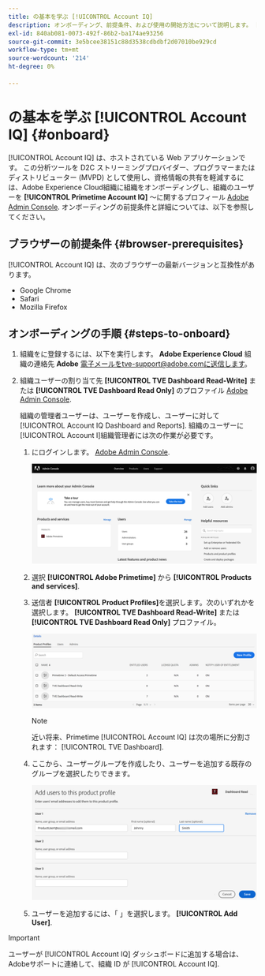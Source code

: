 ```yaml
---
title: の基本を学ぶ [!UICONTROL Account IQ]
description: オンボーディング、前提条件、および使用の開始方法について説明します。 [!UICONTROL Account IQ].
exl-id: 840ab081-0073-492f-86b2-ba174ae93256
source-git-commit: 3e5bcee38151c88d3538cdbdbf2d07010be929cd
workflow-type: tm+mt
source-wordcount: '214'
ht-degree: 0%

---
```


# の基本を学ぶ [!UICONTROL Account IQ] {#onboard}

[!UICONTROL Account IQ] は、ホストされている Web アプリケーションです。 この分析ツールを D2C ストリーミングプロバイダー、プログラマーまたはディストリビューター (MVPD) として使用し、資格情報の共有を軽減するには、Adobe Experience Cloud組織に組織をオンボーディングし、組織のユーザーを **[!UICONTROL Primetime Account IQ]** ～に関するプロフィール [Adobe Admin Console](https://adminconsole.adobe.com/). オンボーディングの前提条件と詳細については、以下を参照してください。

## ブラウザーの前提条件 {#browser-prerequisites}

[!UICONTROL Account IQ] は、次のブラウザーの最新バージョンと互換性があります。

* Google Chrome
* Safari
* Mozilla Firefox

## オンボーディングの手順 {#steps-to-onboard}

1. 組織をに登録するには、以下を実行します。 **Adobe Experience Cloud** 組織の連絡先 **Adobe** 電子メールをtve-support@adobe.comに送信します。

1. 組織ユーザーの割り当て先 **[!UICONTROL TVE Dashboard Read-Write]** または **[!UICONTROL TVE Dashboard Read Only]** のプロファイル [Adobe Admin Console](https://adminconsole.adobe.com/).

   組織の管理者ユーザーは、ユーザーを作成し、ユーザーに対して [!UICONTROL Account IQ Dashboard and Reports]. 組織のユーザーに [!UICONTROL Account I]組織管理者には次の作業が必要です。

   1. にログインします。 [Adobe Admin Console](https://adminconsole.adobe.com/).


      ![](assets/admin-console.png)

   1. 選択 **[!UICONTROL Adobe Primetime]** から **[!UICONTROL Products and services]**.

   1. 送信者 **[!UICONTROL Product Profiles]**&#x200B;を選択します。次のいずれかを選択します。 **[!UICONTROL TVE Dashboard Read-Write]** または **[!UICONTROL TVE Dashboard Read Only]** プロファイル。

      ![](assets/product-profiles.png)

      >[!NOTE]
      >
      >近い将来、Primetime [!UICONTROL Account IQ] は次の場所に分割されます： [!UICONTROL TVE Dashboard].

   1. ここから、ユーザーグループを作成したり、ユーザーを追加する既存のグループを選択したりできます。

      ![](assets/add-users-2profile.png)

   1. ユーザーを追加するには、「 」を選択します。 **[!UICONTROL Add User]**.

>[!IMPORTANT]
>
>ユーザーが [!UICONTROL Account IQ] ダッシュボードに追加する場合は、Adobeサポートに連絡して、組織 ID が [!UICONTROL Account IQ].
